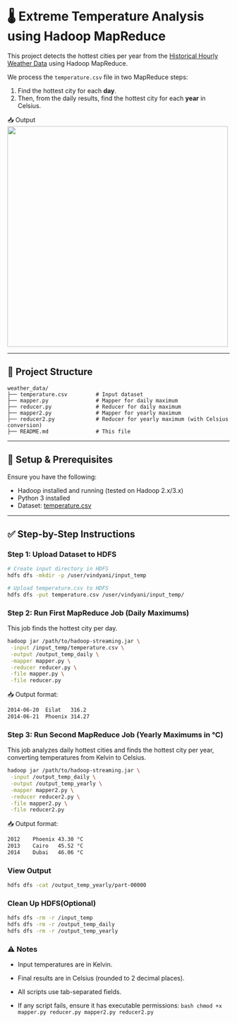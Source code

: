 # 🌡️ Extreme Temperature Analysis using Hadoop MapReduce

This project detects the hottest cities per year from the [Historical Hourly Weather Data](https://www.kaggle.com/datasets/selfishgene/historical-hourly-weather-data) using Hadoop MapReduce.

We process the `temperature.csv` file in two MapReduce steps:
1. Find the hottest city for each **day**.
2. Then, from the daily results, find the hottest city for each **year** in Celsius.

📥 Output  
<img src="https://github.com/user-attachments/assets/6a89c7ab-8a86-463e-bcca-1f2bf2ebe7f0" width="500"/>

---

## 📁 Project Structure

```
weather_data/
├── temperature.csv         # Input dataset
├── mapper.py               # Mapper for daily maximum
├── reducer.py              # Reducer for daily maximum
├── mapper2.py              # Mapper for yearly maximum
├── reducer2.py             # Reducer for yearly maximum (with Celsius conversion)
├── README.md               # This file
```

---
## 📌 Setup & Prerequisites

Ensure you have the following:
- Hadoop installed and running (tested on Hadoop 2.x/3.x)
- Python 3 installed
- Dataset: [temperature.csv](https://www.kaggle.com/datasets/selfishgene/historical-hourly-weather-data)

---

## ✅ Step-by-Step Instructions

### Step 1: Upload Dataset to HDFS

```bash
# Create input directory in HDFS
hdfs dfs -mkdir -p /user/vindyani/input_temp

# Upload temperature.csv to HDFS
hdfs dfs -put temperature.csv /user/vindyani/input_temp/

```

### Step 2: Run First MapReduce Job (Daily Maximums)

This job finds the hottest city per day.

```bash
hadoop jar /path/to/hadoop-streaming.jar \
 -input /input_temp/temperature.csv \
 -output /output_temp_daily \
 -mapper mapper.py \
 -reducer reducer.py \
 -file mapper.py \
 -file reducer.py

```
📥 Output format:

```bash
2014-06-20	Eilat	316.2
2014-06-21	Phoenix	314.27
```

### Step 3: Run Second MapReduce Job (Yearly Maximums in °C)

This job analyzes daily hottest cities and finds the hottest city per year, converting temperatures from Kelvin to Celsius.

```bash
hadoop jar /path/to/hadoop-streaming.jar \
 -input /output_temp_daily \
 -output /output_temp_yearly \
 -mapper mapper2.py \
 -reducer reducer2.py \
 -file mapper2.py \
 -file reducer2.py
```
📥 Output format:

```bash
2012	Phoenix	43.30 °C
2013	Cairo	45.52 °C
2014	Dubai	46.06 °C
```
### View Output

```bash
hdfs dfs -cat /output_temp_yearly/part-00000
```

### Clean Up HDFS(Optional)

```bash
hdfs dfs -rm -r /input_temp
hdfs dfs -rm -r /output_temp_daily
hdfs dfs -rm -r /output_temp_yearly
```

### ⚠️ Notes

- Input temperatures are in Kelvin.

- Final results are in Celsius (rounded to 2 decimal places).

- All scripts use tab-separated fields.

- If any script fails, ensure it has executable permissions: ```bash chmod +x mapper.py reducer.py mapper2.py reducer2.py```
